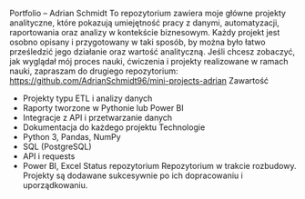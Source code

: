 Portfolio – Adrian Schmidt
To repozytorium zawiera moje główne projekty analityczne, które pokazują umiejętność pracy z danymi, automatyzacji, raportowania oraz analizy w kontekście biznesowym.
Każdy projekt jest osobno opisany i przygotowany w taki sposób, by można było łatwo prześledzić jego działanie oraz wartość analityczną.
Jeśli chcesz zobaczyć, jak wyglądał mój proces nauki, ćwiczenia i projekty realizowane w ramach nauki, zapraszam do drugiego repozytorium: https://github.com/AdrianSchmidt96/mini-projects-adrian
Zawartość
- Projekty typu ETL i analizy danych
- Raporty tworzone w Pythonie lub Power BI
- Integracje z API i przetwarzanie danych
- Dokumentacja do każdego projektu
Technologie
- Python 3, Pandas, NumPy
- SQL (PostgreSQL)
- API i requests
- Power BI, Excel
Status repozytorium
Repozytorium w trakcie rozbudowy. Projekty są dodawane sukcesywnie po ich dopracowaniu i uporządkowaniu.

